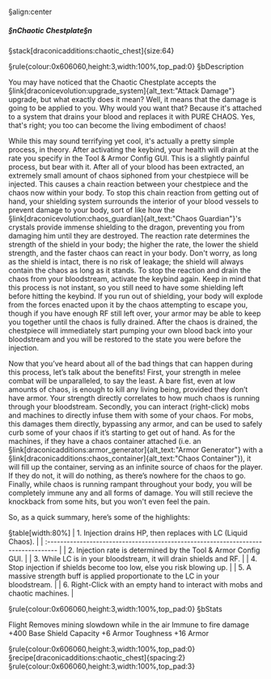 ﻿§align:center
##### §nChaotic Chestplate§n

§stack[draconicadditions:chaotic_chest]{size:64}

§rule{colour:0x606060,height:3,width:100%,top_pad:0}
§bDescription

You may have noticed that the Chaotic Chestplate accepts the §link[draconicevolution:upgrade_system]{alt_text:"Attack Damage"} upgrade, but what exactly does it mean?  Well, it means that the damage is going to be applied to you.  Why would you want that?  Because it's attached to a system that drains your blood and replaces it with PURE CHAOS.  Yes, that's right; you too can become the living embodiment of chaos!

While this may sound terrifying yet cool, it's actually a pretty simple process, in theory.  After activating the keybind, your health will drain at the rate you specify in the Tool & Armor Config GUI.  This is a slightly painful process, but bear with it.  After all of your blood has been extracted, an extremely small amount of chaos siphoned from your chestpiece will be injected.  This causes a chain reaction between your chestpiece and the chaos now within your body.  To stop this chain reaction from getting out of hand, your shielding system surrounds the interior of your blood vessels to prevent damage to your body, sort of like how the §link[draconicevolution:chaos_guardian]{alt_text:"Chaos Guardian"}'s crystals provide immense shielding to the dragon, preventing you from damaging him until they are destroyed.  The reaction rate determines the strength of the shield in your body; the higher the rate, the lower the shield strength, and the faster chaos can react in your body.  Don't worry, as long as the shield is intact, there is no risk of leakage; the shield will always contain the chaos as long as it stands.  To stop the reaction and drain the chaos from your bloodstream, activate the keybind again.  Keep in mind that this process is not instant, so you still need to have some shielding left before hitting the keybind.  If you run out of shielding, your body will explode from the forces enacted upon it by the chaos attempting to escape you, though if you have enough RF still left over, your armor may be able to keep you together until the chaos is fully drained.  After the chaos is drained, the chestpiece will immediately start pumping your own blood back into your bloodstream and you will be restored to the state you were before the injection.

Now that you’ve heard about all of the bad things that can happen during this process, let’s talk about the benefits!  First, your strength in melee combat will be unparalleled, to say the least.  A bare fist, even at low amounts of chaos, is enough to kill any living being, provided they don’t have armor.  Your strength directly correlates to how much chaos is running through your bloodstream.  Secondly, you can interact (right-click) mobs and machines to directly infuse them with some of your chaos.  For mobs, this damages them directly, bypassing any armor, and can be used to safely curb some of your chaos if it’s starting to get out of hand.  As for the machines, if they have a chaos container attached (i.e. an §link[draconicadditions:armor_generator]{alt_text:"Armor Generator"} with a §link[draconicadditions:chaos_container]{alt_text:"Chaos Container"}), it will fill up the container, serving as an infinite source of chaos for the player.  If they do not, it will do nothing, as there’s nowhere for the chaos to go.  Finally, while chaos is running rampant throughout your body, you will be completely immune any and all forms of damage.  You will still recieve the knockback from some hits, but you won't even feel the pain.

So, as a quick summary, here’s some of the highlights:

§table[width:80%]
| 1. Injection drains HP, then replaces with LC (Liquid Chaos).                      |
| :--------------------------------------------------------------------------------- |
| 2. Injection rate is determined by the Tool & Armor Config GUI.                    |
| 3. While LC is in your bloodstream, it will drain shields and RF.                  |
| 4. Stop injection if shields become too low, else you risk blowing up.             |
| 5. A massive strength buff is applied proportionate to the LC in your bloodstream. |
| 6. Right-Click with an empty hand to interact with mobs and chaotic machines.      |

§rule{colour:0x606060,height:3,width:100%,top_pad:0}
§bStats

Flight
Removes mining slowdown while in the air
Immune to fire damage
+400 Base Shield Capacity
+6 Armor Toughness
+16 Armor

§rule{colour:0x606060,height:3,width:100%,top_pad:0}
§recipe[draconicadditions:chaotic_chest]{spacing:2}
§rule{colour:0x606060,height:3,width:100%,top_pad:3}